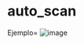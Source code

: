 # auto_scan
Ejemplo=
![image](https://github.com/user-attachments/assets/6a8615f8-280e-49e8-a00a-18b8827ae83e)
